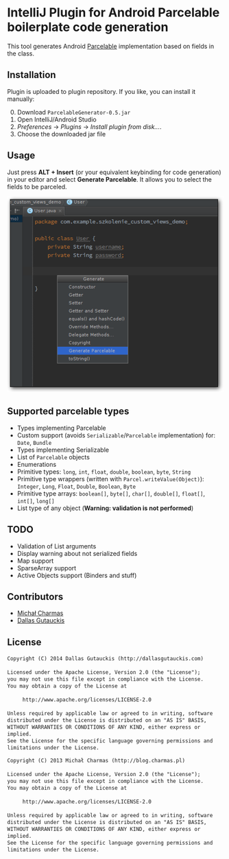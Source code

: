 # IntelliJ Plugin for Android Parcelable boilerplate code generation

This tool generates Android [Parcelable](https://developer.android.com/reference/android/os/Parcelable.html) implementation based on fields in the class.

## Installation

 Plugin is uploaded to plugin repository.
 If you like, you can install it manually:

 0. Download `ParcelableGenerator-0.5.jar`
 0. Open IntelliJ/Android Studio
 0. *Preferences* -> *Plugins* -> *Install plugin from disk...*.
 0. Choose the downloaded jar file

## Usage

Just press **ALT + Insert** (or your equivalent keybinding for code generation) in your editor and select **Generate Parcelable**. It allows you to select the fields to be parceled.

![Screenshot](screenshot.png)

## Supported parcelable types

 * Types implementing Parcelable
 * Custom support (avoids `Serializable`/`Parcelable` implementation) for: `Date`, `Bundle`
 * Types implementing Serializable
 * List of `Parcelable` objects
 * Enumerations
 * Primitive types: `long`, `int`, `float`, `double`, `boolean`, `byte`, `String`
 * Primitive type wrappers (written with `Parcel.writeValue(Object)`): `Integer`, `Long`, `Float`, `Double`, `Boolean`, `Byte`
 * Primitive type arrays: `boolean[]`, `byte[]`, `char[]`, `double[]`, `float[]`, `int[]`, `long[]`
 * List type of any object (**Warning: validation is not performed**)

## TODO

 * Validation of List arguments
 * Display warning about not serialized fields
 * Map support
 * SparseArray support
 * Active Objects support (Binders and stuff)
 
## Contributors

 * [Michał Charmas](https://github.com/mcharmas/)
 * [Dallas Gutauckis](~http://github.com/dallasgutauckis)

## License

```
Copyright (C) 2014 Dallas Gutauckis (http://dallasgutauckis.com)
    
Licensed under the Apache License, Version 2.0 (the "License");
you may not use this file except in compliance with the License.
You may obtain a copy of the License at

     http://www.apache.org/licenses/LICENSE-2.0	     

Unless required by applicable law or agreed to in writing, software
distributed under the License is distributed on an "AS IS" BASIS,
WITHOUT WARRANTIES OR CONDITIONS OF ANY KIND, either express or implied.
See the License for the specific language governing permissions and
limitations under the License.
```

```
Copyright (C) 2013 Michał Charmas (http://blog.charmas.pl)

Licensed under the Apache License, Version 2.0 (the "License");
you may not use this file except in compliance with the License.
You may obtain a copy of the License at

     http://www.apache.org/licenses/LICENSE-2.0	     

Unless required by applicable law or agreed to in writing, software
distributed under the License is distributed on an "AS IS" BASIS,
WITHOUT WARRANTIES OR CONDITIONS OF ANY KIND, either express or implied.
See the License for the specific language governing permissions and
limitations under the License.
```